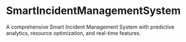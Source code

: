 # SmartIncidentManagementSystem
A comprehensive Smart Incident Management System with predictive analytics, resource optimization, and real-time features.
